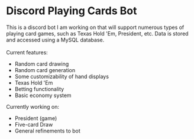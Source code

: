 # Discord Playing Cards Bot
This is a discord bot I am working on that will support numerous types of playing card games, such as Texas Hold 'Em, President, etc. Data is stored and accessed using a MySQL database.
<br>
<br>
Current features:
- Random card drawing
- Random card generation
- Some customizability of hand displays
- Texas Hold 'Em
- Betting functionality
- Basic economy system

Currently working on:
- President (game)
- Five-card Draw
- General refinements to bot
